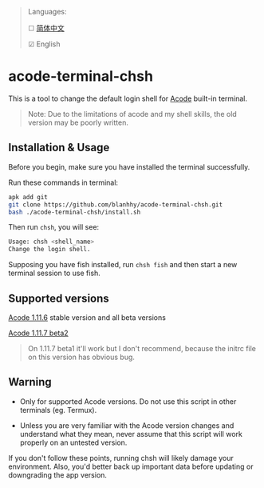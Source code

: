 >Languages: 
>
> ☐ [简体中文](https://github.com/blanhhy/acode-terminal-chsh/blob/main/README.md)
>
> ☑ English

# acode-terminal-chsh

This is a tool to change the default login shell for [Acode](https://github.com/Acode-Foundation/Acode) built-in terminal.

> Note: Due to the limitations of acode and my shell skills, the old version may be poorly written.

## Installation & Usage

Before you begin, make sure you have installed the terminal successfully.

Run these commands in terminal:
```bash
apk add git
git clone https://github.com/blanhhy/acode-terminal-chsh.git
bash ./acode-terminal-chsh/install.sh
```


Then run `chsh`, you will see:
```bash
Usage: chsh <shell_name>
Change the login shell.
```

Supposing you have fish installed, run `chsh fish` and then start a new terminal session to use fish.

## Supported versions

[Acode 1.11.6](https://github.com/Acode-Foundation/Acode/releases/tag/v1.11.6) stable version and all beta versions

[Acode 1.11.7 beta2](https://github.com/Acode-Foundation/Acode/releases/tag/v1.11.7-beta.2)
> On 1.11.7 beta1 it'll work but I don't recommend, because the initrc file on this version has obvious bug.

## Warning

- Only for supported Acode versions. Do not use this script in other terminals (eg. Termux).

- Unless you are very familiar with the Acode version changes and understand what they mean, never assume that this script will work properly on an untested version.

If you don't follow these points, running chsh will likely damage your environment. Also, you'd better back up important data before updating or downgrading the app version.